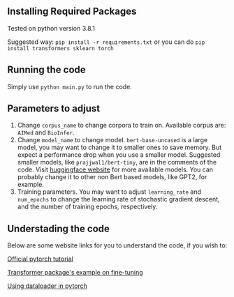 ## Installing Required Packages

Tested on python version 3.8.1

Suggested way: `pip install -r requirements.txt`
or you can do `pip install transformers sklearn torch`

## Running the code

Simply use `python main.py` to run the code.

## Parameters to adjust

1. Change `corpus_name` to change corpora to train on. Available corpus are: `AIMed` and `BioInfer`.
2. Change `model_name` to change model. `bert-base-uncased` is a large model, you may want to change it to smaller ones to save memory. But expect a performance drop when you use a smaller model. Suggested smaller models, like `prajjwal1/bert-tiny`, are in the comments of the code. Visit [huggingface website](https://huggingface.co/) for more available models. You can probably change it to other non Bert based models, like GPT2, for example.
3. Training parameters. You may want to adjust `learning_rate` and `num_epochs` to change the learning rate of stochastic gradient descent, and the number of training epochs, respectively.


## Understading the code

Below are some website links for you to understand the code, if you wish to:

[Official pytorch tutorial](https://pytorch.org/tutorials/)

[Transformer package's example on fine-tuning](https://huggingface.co/transformers/custom_datasets.html#sequence-classification-with-imdb-reviews)

[Using dataloader in pytorch](https://pytorch.org/docs/stable/data.html)